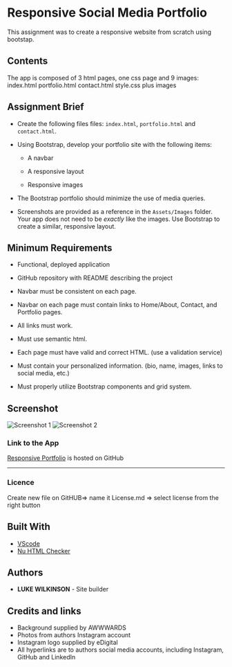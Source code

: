 # Responsive Social Media Portfolio
This assignment was to create a responsive website from scratch using bootstap.

## Contents
<p>
The app is composed of 3 html pages, one css page and 9 images: 
index.html portfolio.html contact.html style.css plus images
</p>

## Assignment Brief
<p>

* Create the following files files: `index.html`, `portfolio.html` and `contact.html`.

* Using Bootstrap, develop your portfolio site with the following items:

   * A navbar

   * A responsive layout

   * Responsive images

* The Bootstrap portfolio should minimize the use of media queries.

* Screenshots are provided as a reference in the `Assets/Images` folder. Your app does not need to be _exactly_ like the images. Use Bootstrap to create a similar, responsive layout.
</p>

## Minimum Requirements
<p>
    
* Functional, deployed application

* GitHub repository with README describing the project

* Navbar must be consistent on each page.

* Navbar on each page must contain links to Home/About, Contact, and Portfolio pages.

* All links must work.

* Must use semantic html.

* Each page must have valid and correct HTML. (use a validation service)

* Must contain your personalized information. (bio, name, images, links to social media, etc.)

* Must properly utilize Bootstrap components and grid system.
</p>

## Screenshot
![Screenshot 1](https://github.com/DukeWilki/homework02/blob/master/assets/img/about-page.JPG)
![Screenshot 2](https://github.com/DukeWilki/homework02/blob/master/assets/img/m.about-page.JPG)


### Link to the App
<a href="https://dukewilki.github.io/homework02/index.html">Responsive Portfolio</a> is hosted on GitHub<hr>

### Licence
Create new file on GitHUB=> name it License.md => select license from the right button

## Built With
* [VScode](https://code.visualstudio.com/)
* [Nu HTML Checker](https://validator.w3.org/)

## Authors
* **LUKE WILKINSON** - Site builder

## Credits and links
* Background supplied by AWWWARDS
* Photos from authors Instagram account
* Instagram logo supplied by eDigital
* All hyperlinks are to authors social media accounts, including Instagram, GitHub and LinkedIn
